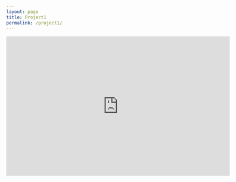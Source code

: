 ```yaml
---
layout: page
title: Project1
permalink: /project1/
---
```


<iframe title="informe_denuncias_clx - Page 1" width="600" height="373.5" src="https://app.powerbi.com/view?r=eyJrIjoiNDJmNGEwMDctMTQ3Mi00NGU4LThlZDYtYmY3Mzk4ZDk5MjQ4IiwidCI6IjQxMDMwMjJiLWVhMjQtNDJhZS05NmUyLTg3OGMyY2Y5NGZiYSJ9" frameborder="0" allowFullScreen="true"></iframe>
